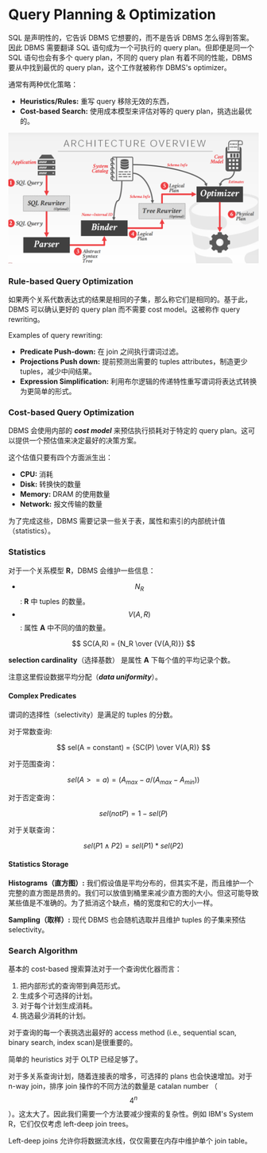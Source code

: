 # Query Planning & Optimization

SQL 是声明性的，它告诉 DBMS 它想要的，而不是告诉 DBMS 怎么得到答案。因此 DBMS 需要翻译 SQL 语句成为一个可执行的 query plan。但即便是同一个 SQL 语句也会有多个 query plan，不同的 query plan 有着不同的性能，DBMS 要从中找到最优的 query plan，这个工作就被称作 DBMS's optimizer。

通常有两种优化策略：
* **Heuristics/Rules:** 重写 query 移除无效的东西，
* **Cost-based Search:** 使用成本模型来评估对等的 query plan，挑选出最优的。

![](../.gitbook/assets/20220523230202.png)

### Rule-based Query Optimization

如果两个关系代数表达式的结果是相同的子集，那么称它们是相同的。基于此，DBMS 可以确认更好的 query plan 而不需要 cost model。这被称作 query rewriting。

Examples of query rewriting:
* **Predicate Push-down:** 在 join 之间执行谓词过滤。
* **Projections Push down:** 提前预测出需要的 tuples attributes，制造更少 tuples，减少中间结果。
* **Expression Simplification:** 利用布尔逻辑的传递特性重写谓词将表达式转换为更简单的形式。

### Cost-based Query Optimization

DBMS 会使用内部的 ***cost model*** 来预估执行损耗对于特定的 query plan。这可以提供一个预估值来决定最好的决策方案。

这个估值只要有四个方面派生出：
* **CPU:** 消耗
* **Disk:** 转换快的数量
* **Memory:** DRAM 的使用数量
* **Network:** 报文传输的数量

为了完成这些，DBMS 需要记录一些关于表，属性和索引的内部统计值（statistics）。

###  Statistics

对于一个关系模型 **R**，DBMS 会维护一些信息：
* $$N_R$$ : **R** 中 tuples 的数量。
* $$V(A,R)$$ : 属性 **A** 中不同的值的数量。

$$
SC(A,R) = {N_R \over {V(A,R)}}
$$

**selection cardinality**（选择基数） 是属性 **A** 下每个值的平均记录个数。

注意这里假设数据平均分配（***data uniformity***）。

#### Complex Predicates

谓词的选择性（selectivity）是满足的 tuples 的分数。

对于常数查询:

$$
sel(A = constant) = {SC(P) \over V(A,R)}
$$

对于范围查询：

$$
sel(A >= a) = (A_{max} - {a / {(A_{max} - A_{min})}})
$$

对于否定查询：

$$
sel(notP) = 1 - sel(P)
$$

对于关联查询：

$$
sel(P1 \land P2) = sel(P1) * sel(P2)
$$

#### Statistics Storage

**Histograms（直方图）:** 我们假设值是平均分布的，但其实不是，而且维护一个完整的直方图是昂贵的。我们可以放值到桶里来减少直方图的大小。但这可能导致某些值是不准确的。为了抵消这个缺点，桶的宽度和它的大小一样。

**Sampling（取样）:** 现代 DBMS 也会随机选取并且维护 tuples 的子集来预估 selectivity。

###  Search Algorithm

基本的 cost-based 搜索算法对于一个查询优化器而言：
1. 把内部形式的查询带到典范形式。
2. 生成多个可选择的计划。
3. 对于每个计划生成消耗。
4. 挑选最少消耗的计划。

对于查询的每一个表挑选出最好的 access method (i.e., sequential scan, binary search, index scan)是很重要的。

简单的  heuristics 对于 OLTP 已经足够了。

对于多关系查询计划，随着连接表的增多，可选择的 plans 也会快速增加。对于 n-way join，排序 join 操作的不同方法的数量是 catalan number （$$4^n$$）。这太大了。因此我们需要一个方法要减少搜索的复杂性。例如 IBM's System R，它们仅仅考虑 left-deep join trees。

Left-deep joins 允许你将数据流水线，仅仅需要在内存中维护单个 join table。

